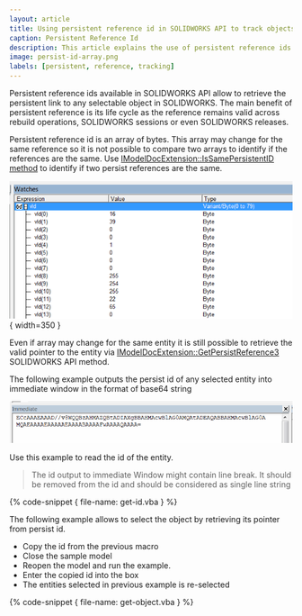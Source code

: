 ```yaml
---
layout: article
title: Using persistent reference id in SOLIDWORKS API to track objects
caption: Persistent Reference Id
description: This article explains the use of persistent reference ids to track any selectable entity across SOLIDWORKS sessions
image: persist-id-array.png
labels: [persistent, reference, tracking]
---
```

Persistent reference ids available in SOLIDWORKS API allow to retrieve the persistent link to any selectable object in SOLIDWORKS. The main benefit of persistent reference is its life cycle as the reference remains valid across rebuild operations, SOLIDWORKS sessions or even SOLIDWORKS releases.

Persistent reference id is an array of bytes. This array may change for the same reference so it is not possible to compare two arrays to identify if the references are the same. Use [IModelDocExtension::IsSamePersistentID method](http://help.solidworks.com/2017/english/api/sldworksapi/solidworks.interop.sldworks~solidworks.interop.sldworks.imodeldocextension~issamepersistentid.html) to identify if two persist references are the same.

![Array of bytes of persist reference displayed in the watch window of VBA Editor](persist-id-array.png){ width=350 }

Even if array may change for the same entity it is still possible to retrieve the valid pointer to the entity via [IModelDocExtension::GetPersistReference3](http://help.solidworks.com/2017/english/api/sldworksapi/solidworks.interop.sldworks~solidworks.interop.sldworks.imodeldocextension~getpersistreference3.html) SOLIDWORKS API method.

The following example outputs the persist id of any selected entity into immediate window in the format of base64 string

![Persist reference id converted to base64 string displayed in the immediate window of VBA Editor](immediate-window-persist-id.png)

Use this example to read the id of the entity.

> The id output to immediate Window might contain line break. It should be removed from the id and should be considered as single line string

{% code-snippet { file-name: get-id.vba } %}

The following example allows to select the object by retrieving its pointer from persist id.

* Copy the id from the previous macro
* Close the sample model
* Reopen the model and run the example.
* Enter the copied id into the box
* The entities selected in previous example is re-selected

{% code-snippet { file-name: get-object.vba } %}
